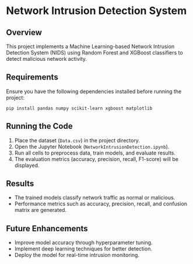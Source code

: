 # Network Intrusion Detection System

## Overview
This project implements a Machine Learning-based Network Intrusion Detection System (NIDS) using Random Forest and XGBoost classifiers to detect malicious network activity.

## Requirements
Ensure you have the following dependencies installed before running the project:
```
pip install pandas numpy scikit-learn xgboost matplotlib
```

## Running the Code
1. Place the dataset (`Data.csv`) in the project directory.
2. Open the Jupyter Notebook (`NetworkIntrusionDetection.ipynb`).
3. Run all cells to preprocess data, train models, and evaluate results.
4. The evaluation metrics (accuracy, precision, recall, F1-score) will be displayed.

## Results
- The trained models classify network traffic as normal or malicious.
- Performance metrics such as accuracy, precision, recall, and confusion matrix are generated.

## Future Enhancements
- Improve model accuracy through hyperparameter tuning.
- Implement deep learning techniques for better detection.
- Deploy the model for real-time intrusion monitoring.

